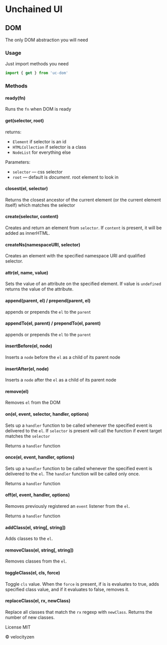 # Unchained UI

## DOM

The only DOM abstraction you will need

### Usage

Just import methods you need

```js
import { get } from 'uc-dom'
```

### Methods

#### ready(fn)

Runs the `fn` when DOM is ready

#### get(selector, root)

returns:

* `Element` if selector is an id
* `HTMLCollection` if selector is a class
* `NodeList` for everything else

Parameters:

* `selector` — css selector
* `root` — default is _document_. root element to look in

#### closest(el, selector)

 Returns the closest ancestor of the current element (or the current element itself) which matches the selector

#### create(selector, content)

Creates and return an element from `selector`. If `content` is present, it will be added as innerHTML.

#### createNs(namespaceURI, selector)

Creates an element with the specified namespace URI and qualified selector.

#### attr(el, name, value)

Sets the value of an attribute on the specified element. If value is `undefined` returns the value of the attribute.

#### append(parent, el) / prepend(parent, el)

appends or prepends the `el` to the `parent`

#### appendTo(el, parent) / prependTo(el, parent)

appends or prepends the `el` to the `parent`

#### insertBefore(el, node)

Inserts a `node` before the `el` as a child of its parent node

#### insertAfter(el, node)

Inserts a `node` after the `el` as a child of its parent node

#### remove(el)

Removes `el` from the DOM

#### on(el, event, selector, handler, options)

Sets up a `handler` function to be called whenever the specified event is delivered to the `el`. If `selector` is present will call the function if event target matches the `selector`

Returns a `handler` function

#### once(el, event, handler, options)

Sets up a `handler` function to be called whenever the specified event is delivered to the `el`. The `handler` function will be called only once.

Returns a `handler` function

#### off(el, event, handler, options)

Removes previously registered an `event` listener from the `el`.

Returns a `handler` function

#### addClass(el, string[, string])

Adds classes to the `el`.

#### removeClass(el, string[, string])

Removes classes from the `el`.

#### toggleClass(el, cls, force)

Toggle `cls` value. When the `force` is present, if is is evaluates to true, adds specified class value, and if it evaluates to false, removes it.

#### replaceClass(el, rx, newClass)

Replace all classes that match the `rx` regexp with `newClass`. Returns the number of new classes.

License MIT

© velocityzen

